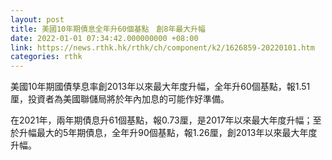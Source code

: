 ```yaml
---
layout: post
title: 美國10年期債息全年升60個基點　創8年最大升幅
date: 2022-01-01 07:34:42.000000000 +08:00
link: https://news.rthk.hk/rthk/ch/component/k2/1626859-20220101.htm
categories: rthk
---
```


美國10年期國債孳息率創2013年以來最大年度升幅，全年升60個基點，報1.51厘，投資者為美國聯儲局將於年內加息的可能作好準備。

在2021年，兩年期債息升61個基點，報0.73厘，是2017年以來最大年度升幅；至於升幅最大的5年期債息，全年升90個基點，報1.26厘，創2013年以來最大年度升幅。
